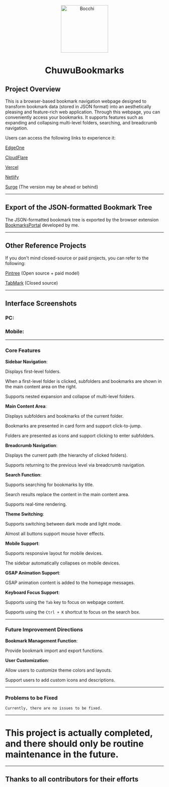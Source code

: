 <div align="center">
    <img src="https://github.com/user-attachments/assets/6e42f062-8cf9-4332-8d86-38ae92864233" alt="Bocchi" width="150" height="150">
    <h1>ChuwuBookmarks</h1>
</div>

## Project Overview

This is a browser-based bookmark navigation webpage designed to transform bookmark data (stored in JSON format) into an aesthetically pleasing and feature-rich web application. Through this webpage, you can conveniently access your bookmarks. It supports features such as expanding and collapsing multi-level folders, searching, and breadcrumb navigation.

Users  can access the following links to experience it:

[EdgeOne](https://chuwubookmarks.edgeone.app/)

[CloudFlare](https://chuwubookmarks.pages.dev/)

[Vercel](https://chuwubookmarks.vercel.app/)

[Netlify](https://chuwubookmarks.netlify.app/)

[Surge](http://chuwubookmarks.surge.sh/) (The version may be ahead or behind)



***

## Export of the JSON-formatted Bookmark Tree

The JSON-formatted bookmark tree is exported by the browser extension [BookmarksPortal](https://github.com/HatsuChuwu/BookmarksPortal) developed by me.



***

## Other Reference Projects

If you don't mind closed-source or paid projects, you can refer to the following:

[Pintree](https://github.com/Pintree-io/pintree) (Open source + paid model)

[TabMark](https://www.ainewtab.app) (Closed source)



***

## Interface Screenshots

### PC:

### Mobile:



***

### **Core Features**

**Sidebar Navigation**:

Displays first-level folders.

When a first-level folder is clicked, subfolders and bookmarks are shown in the main content area on the right.

Supports nested expansion and collapse of multi-level folders.

**Main Content Area**:

Displays subfolders and bookmarks of the current folder.

Bookmarks are presented in card form and support click-to-jump.

Folders are presented as icons and support clicking to enter subfolders.

**Breadcrumb Navigation**:

Displays the current path (the hierarchy of clicked folders).

Supports returning to the previous level via breadcrumb navigation.

**Search Function**:

Supports searching for bookmarks by title.

Search results replace the content in the main content area.

Supports real-time rendering.

**Theme Switching**:

Supports switching between dark mode and light mode.

Almost all buttons support mouse hover effects.

**Mobile Support**:

Supports responsive layout for mobile devices.

The sidebar automatically collapses on mobile devices.

**GSAP Animation Support**:

GSAP animation content is added to the homepage messages.

**Keyboard Focus Support**:

Supports using the `Tab` key to focus on webpage content.

Supports using the `Ctrl + K` shortcut to focus on the search box.



***

### **Future Improvement Directions**

**Bookmark Management Function**:

Provide bookmark import and export functions.

**User Customization**:

Allow users to customize theme colors and layouts.

Support users to add custom icons and descriptions.



---

### **Problems to be Fixed**

    Currently, there are no issues to be fixed.

---

# This project is actually completed, and there should only be routine maintenance in the future.



***

## Thanks to all contributors for their efforts
